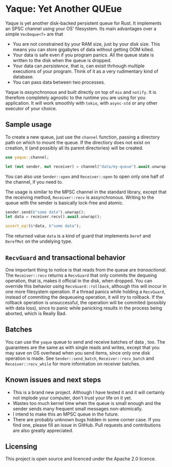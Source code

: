 # Yaque: Yet Another QUEue

Yaque is yet another disk-backed persistent queue for Rust. It implements
an SPSC channel using your OS' filesystem. Its main advantages over a simple
`VecDeque<T>` are that
* You are not constrained by your RAM size, just by your disk size. This
means you can store gigabytes of data without getting OOM killed.
* Your data is safe even if you program panics. All the queue state is
written to the disk when the queue is dropped.
* Your data can *persistence*, that is, can exisit thrhough multiple executions
of your program. Think of it as a very rudimentary kind of database.
* You can pass data between two processes.

Yaque is _assynchronous_ and built directly on top of `mio` and `notify`.
It is therefore completely agnostic to the runtime you are using for you
application. It will work smoothly with `tokio`, with `async-std` or any
other executor of your choice.

## Sample usage

To create a new queue, just use the `channel` function, passing a
directory path on which to mount the queue. If the directiory does not exist
on creation, it (and possibly all its parent directories) will be created.
```rust
use yaque::channel;

let (mut sender, mut receiver) = channel("data/my-queue").await.unwrap();
```
You can also use `Sender::open` and `Receiver::open` to open only one half
of the channel, if you need to.

The usage is similar to the MPSC channel in the standard library, except
that the receiving method, `Receiver::recv` is assynchronous. Writing to
the queue with the sender is basically lock-free and atomic.
```rust
sender.send(b"some data").unwrap();
let data = receiver.recv().await.unwrap();

assert_eq!(&*data, b"some data");
```
The returned value `data` is a kind of guard that implements `Deref` and
`DerefMut` on the undelying type.

## `RecvGuard` and transactional behavior

One important thing to notice is that reads from the queue are
_transactional_. The `Receiver::recv` returns a `RecvGuard` that only
commits the dequeing operation, that is, makes it official in the disk,
when dropped. You can override this behavior using `RecvGuard::rollback`,
although this will inccur in one more filesystem operation. If a thread
panics while holding a `RecvGuard`, instead of commiting the dequeueing
operation, it will _try_ to rollback. If the rollback operation is
unsuccessful, the operation will be commited (possibly with data loss),
since to panic while panicking results in the process being aborted, which
is Really Bad. 

## Batches

You can use the `yaque` queue to send and receive batches of data ,
too. The guarantees are the same as with single reads and writes, except
that you may save on OS overhead when you send items, since only one disk
operation is made. See `Sender::send_batch`, `Receiver::recv_batch` and
`Receiver::recv_while` for more information on receiver batches.

## Known issues and next steps

* This is a brand new project. Although I have tested it and it will
certainly not implode your computer, don't trust your life on it yet.
* Wastes too much kernel time when the queue is small enough and the sender
sends many frequent small messages non-atomically.
* I intend to make this an MPSC queue in the future.
* There are probably unknown bugs hidden in some corner case. If you find
one, please fill an issue in GitHub. Pull requests and contributions are
also greatly appreciated.

## Licensing

This project is open source and licenced under the Apache 2.0 licence.